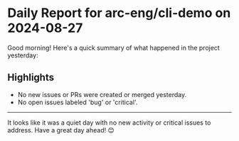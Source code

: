 # Daily Report for arc-eng/cli-demo on 2024-08-27

Good morning! Here's a quick summary of what happened in the project yesterday:

## Highlights
- No new issues or PRs were created or merged yesterday.
- No open issues labeled 'bug' or 'critical'.

---

It looks like it was a quiet day with no new activity or critical issues to address. Have a great day ahead! 😊